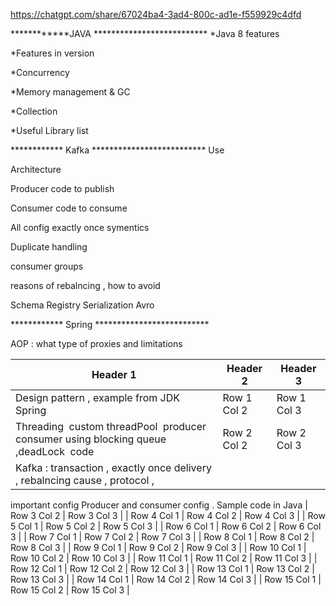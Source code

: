 https://chatgpt.com/share/67024ba4-3ad4-800c-ad1e-f559929c4dfd

************JAVA **************************
 *Java 8 features  
 
 *Features in version
 
 *Concurrency 
 
 *Memory management & GC 
 
 *Collection 
 
 *Useful Library list 
 
************ Kafka **************************
Use 

Architecture 

Producer code to publish

Consumer code to consume

All config  exactly once symentics  

Duplicate handling 

consumer groups 

reasons of rebalncing , how to avoid 

Schema Registry Serialization Avro 

************ Spring **************************



AOP :  what type of proxies and limitations



| Header 1 | Header 2 | Header 3 |
|---|---|---|
| Design pattern , example from JDK Spring| Row 1 Col 2 | Row 1 Col 3 |
| Threading  custom threadPool  producer consumer using blocking queue ,deadLock  code| Row 2 Col 2 | Row 2 Col 3 |
| Kafka :  transaction , exactly once delivery , rebalncing cause , protocol  , 
important config 
Producer and consumer config . Sample code in Java | Row 3 Col 2 | Row 3 Col 3 |
| Row 4 Col 1 | Row 4 Col 2 | Row 4 Col 3 |
| Row 5 Col 1 | Row 5 Col 2 | Row 5 Col 3 |
| Row 6 Col 1 | Row 6 Col 2 | Row 6 Col 3 |
| Row 7 Col 1 | Row 7 Col 2 | Row 7 Col 3 |
| Row 8 Col 1 | Row 8 Col 2 | Row 8 Col 3 |
| Row 9 Col 1 | Row 9 Col 2 | Row 9 Col 3 |
| Row 10 Col 1 | Row 10 Col 2 | Row 10 Col 3 |
| Row 11 Col 1 | Row 11 Col 2 | Row 11 Col 3 |
| Row 12 Col 1 | Row 12 Col 2 | Row 12 Col 3 |
| Row 13 Col 1 | Row 13 Col 2 | Row 13 Col 3 |
| Row 14 Col 1 | Row 14 Col 2 | Row 14 Col 3 |
| Row 15 Col 1 | Row 15 Col 2 | Row 15 Col 3 |
